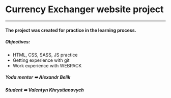 # Currency Exchanger website project
----------------------------------------------------------------
#### The project was created for practice in the learning process.
##### Objectives:
-   HTML, CSS, SASS, JS practice
-  Getting experience with git
-  Work experience with WEBPACK

##### Yoda mentor ➠ Alexandr Belik
##### Student  ➠  Valentyn Khrystianovych
